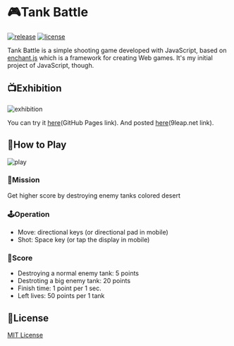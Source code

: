 # 🎮Tank Battle
[![release](https://img.shields.io/badge/release-v1.1-blue)](https://github.com/MxShun/tank-battle/releases)
[![license](https://img.shields.io/github/license/MxShun/tank-battle)](https://github.com/MxShun/tank-battle/blob/master/LICENSE)

Tank Battle is a simple shooting game developed with JavaScript, based on [enchant.js](http://enchantjs.com/) which is a framework for creating Web games.
It's my initial project of JavaScript, though.

## 📺Exhibition
![exhibition](https://github.com/MxShun/tank-battle/blob/master/images/exhibition.png "Exhibition")

You can try it [here](https://mxshun.github.io/tank-battle/TANK_BATTLE.html)(GitHub Pages link).
And posted [here](http://9leap.net/games/5644)(9leap.net link).

## 🤔How to Play
![play](https://github.com/MxShun/tank-battle/blob/master/images/play.png "Play")

### 🥅Mission
Get higher score by destroying enemy tanks colored desert

### 🕹Operation
- Move: directional keys (or directional pad in mobile)
- Shot: Space key (or tap the display in mobile)

### 🏅Score
- Destroying a normal enemy tank: 5 points
- Destroting a big enemy tank: 20 points
- Finish time: 1 point per 1 sec.
- Left lives: 50 points per 1 tank

## 📝License
[MIT License](https://github.com/MxShun/tank-battle/blob/master/LICENSE)
